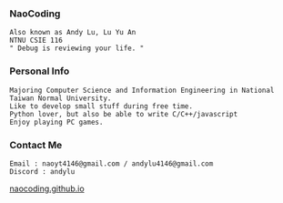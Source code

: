 <h3 align="left">NaoCoding</h3>


```
Also known as Andy Lu, Lu Yu An
NTNU CSIE 116
" Debug is reviewing your life. "
```

<h3 align="left">Personal Info </h3>

```
Majoring Computer Science and Information Engineering in National Taiwan Normal University.
Like to develop small stuff during free time.
Python lover, but also be able to write C/C++/javascript
Enjoy playing PC games.
```

<h3 align="left">Contact Me </h3>

```
Email : naoyt4146@gmail.com / andylu4146@gmail.com
Discord : andylu
```


[naocoding.github.io](https://naocoding.github.io/)










